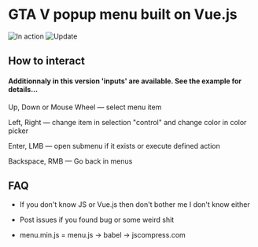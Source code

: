 # GTA V popup menu built on Vue.js

![In action](http://i.imgur.com/CejVRFb.gif)
![Update](http://i.imgur.com/5uNAo5f.png)

## How to interact

#### Additionnaly in this version 'inputs' are available. See the example for details... ##

Up, Down or Mouse Wheel — select menu item

Left, Right — change item in selection "control" and change color in color picker

Enter, LMB — open submenu if it exists or execute defined action

Backspace, RMB — Go back in menus

## FAQ

- If you don't know JS or Vue.js then don't bother me I don't know either

- Post issues if you found bug or some weird shit

- menu.min.js = menu.js -> babel -> jscompress.com
